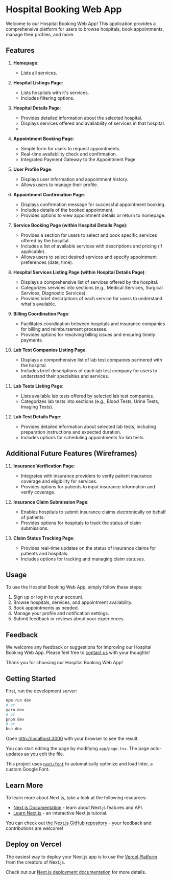 # Hospital Booking Web App

Welcome to our Hospital Booking Web App! This application provides a comprehensive platform for users to browse hospitals, book appointments, manage their profiles, and more.

## Features

1. **Homepage**:
   - Lists all services.

2. **Hospital Listings Page**:
   - Lists hospitals with it's services.
   - Includes filtering options.

3. **Hospital Details Page**:
   - Provides detailed information about the selected hospital.
   - Displays services offered and availability of services in that hospital.
   - 
4. **Appointment Booking Page**:
   - Simple form for users to request appointments.
   - Real-time availability check and confirmation.
   - Integrated Payment Gateway to the Appointment Page

5. **User Profile Page**:
   - Displays user information and appointment history.
   - Allows users to manage their profile.

6. **Appointment Confirmation Page**:
   - Displays confirmation message for successful appointment booking.
   - Includes details of the booked appointment.
   - Provides options to view appointment details or return to homepage.
     
7. **Service Booking Page (within Hospital Details Page)**:
   - Provides a section for users to select and book specific services offered by the hospital.
   - Includes a list of available services with descriptions and pricing (if applicable).
   - Allows users to select desired services and specify appointment preferences (date, time).

8. **Hospital Services Listing Page (within Hospital Details Page)**:
    - Displays a comprehensive list of services offered by the hospital.
    - Categorizes services into sections (e.g., Medical Services, Surgical Services, Diagnostic Services).
    - Provides brief descriptions of each service for users to understand what's available.
9. **Billing Coordination Page**:
    - Facilitates coordination between hospitals and insurance companies for billing and reimbursement processes.
    - Provides options for resolving billing issues and ensuring timely payments.

10. **Lab Test Companies Listing Page**:
    - Displays a comprehensive list of lab test companies partnered with the hospital.
    - Includes brief descriptions of each lab test company for users to understand their specialties and services.

11. **Lab Tests Listing Page**:
    - Lists available lab tests offered by selected lab test companies.
    - Categorizes lab tests into sections (e.g., Blood Tests, Urine Tests, Imaging Tests).

12. **Lab Test Details Page**:
    - Provides detailed information about selected lab tests, including preparation instructions and expected duration.
    - Includes options for scheduling appointments for lab tests.

## Additional Future Features (Wireframes)

11. **Insurance Verification Page**:
    - Integrates with insurance providers to verify patient insurance coverage and eligibility for services.
    - Provides options for patients to input insurance information and verify coverage.

12. **Insurance Claim Submission Page**:
    - Enables hospitals to submit insurance claims electronically on behalf of patients.
    - Provides options for hospitals to track the status of claim submissions.

13. **Claim Status Tracking Page**:
    - Provides real-time updates on the status of insurance claims for patients and hospitals.
    - Includes options for tracking and managing claim statuses.

## Usage

To use the Hospital Booking Web App, simply follow these steps:
1. Sign up or log in to your account.
2. Browse hospitals, services, and appointment availability.
3. Book appointments as needed.
4. Manage your profile and notification settings.
5. Submit feedback or reviews about your experiences.

## Feedback

We welcome any feedback or suggestions for improving our Hospital Booking Web App. Please feel free to [contact us](mailto:feedback@hospitalbookingapp.com) with your thoughts!

Thank you for choosing our Hospital Booking Web App!

## Getting Started

First, run the development server:

```bash
npm run dev
# or
yarn dev
# or
pnpm dev
# or
bun dev
```

Open [http://localhost:3000](http://localhost:3000) with your browser to see the result.

You can start editing the page by modifying `app/page.tsx`. The page auto-updates as you edit the file.

This project uses [`next/font`](https://nextjs.org/docs/basic-features/font-optimization) to automatically optimize and load Inter, a custom Google Font.

## Learn More

To learn more about Next.js, take a look at the following resources:

- [Next.js Documentation](https://nextjs.org/docs) - learn about Next.js features and API.
- [Learn Next.js](https://nextjs.org/learn) - an interactive Next.js tutorial.

You can check out [the Next.js GitHub repository](https://github.com/vercel/next.js/) - your feedback and contributions are welcome!

## Deploy on Vercel

The easiest way to deploy your Next.js app is to use the [Vercel Platform](https://vercel.com/new?utm_medium=default-template&filter=next.js&utm_source=create-next-app&utm_campaign=create-next-app-readme) from the creators of Next.js.

Check out our [Next.js deployment documentation](https://nextjs.org/docs/deployment) for more details.
